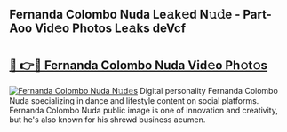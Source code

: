 ## Fernanda Colombo Nuda Le𝚊k𝚎d N𝚞𝚍e - Part-Aoo Vid𝚎o Photos Le𝚊ks deVcf

# <h2><a href="http://fbckr9.evod.top/?m=Fernanda+Colombo+Nuda">🔗 👉🔴 Fernanda Colombo Nuda Vid𝚎o Ph𝚘t𝚘s</a></h2>

[![Fernanda Colombo Nuda N𝚞d𝚎s](https://i.imgur.com/8V9OHl7.gif)](http://fbckr9.evod.top/?m=Fernanda+Colombo+Nuda)
Digital personality Fernanda Colombo Nuda specializing in dance and lifestyle content on social platforms. Fernanda Colombo Nuda public image is one of innovation and creativity, but he's also known for his shrewd business acumen. 
